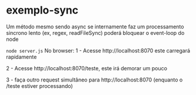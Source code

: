 # exemplo-sync

Um método mesmo sendo async
se internamente faz um processamento sincrono lento (ex, regex, readFileSync)
poderá bloquear o event-loop do node

`node server.js`
No browser:
1 - Acesse http://localhost:8070
este carregará rapidamente

2 - Acesse http://localhost:8070/teste, 
este irá demorar um pouco

3 - faça outro request simultâneo para http://localhost:8070 (enquanto o /teste estiver processando)
